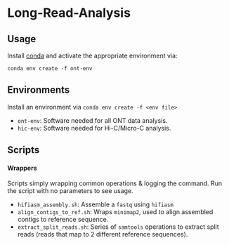 # Long-Read-Analysis
## Usage
Install [conda](https://www.anaconda.com/docs/getting-started/miniconda/install#linux-2) and activate the appropriate environment via:
```
conda env create -f ont-env
```

## Environments
Install an environment via `conda env create -f <env file>`
* `ont-env`: Software needed for all ONT data analysis.
* `hic-env`: Software needed for Hi-C/Micro-C analysis.

## Scripts
#### Wrappers
Scripts simply wrapping common operations & logging the command. Run the script with no parameters to see usage.
* `hifiasm_assembly.sh`: Assemble a `fastq` using `hifiasm`
* `align_contigs_to_ref.sh`: Wraps `minimap2`, used to align assembled contigs to reference sequence.
* `extract_split_reads.sh`: Series of `samtools` operations to extract split reads (reads that map to 2 different reference sequences).

